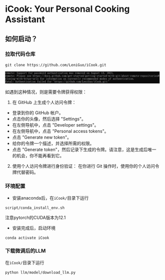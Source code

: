 # iCook: Your Personal Cooking Assistant

## 如何启动？

###  拉取代码仓库
```
git clone https://github.com/LeniGuo/iCook.git
```

![](./asset/需要令牌.png)

如遇到这种情况，则是需要令牌获得权限：
1. 在 GitHub 上生成个人访问令牌：
- 登录到你的 GitHub 帐户。
- 点击你的头像，然后选择 "Settings"。
- 在左侧导航中，点击 "Developer settings"。
- 在左侧导航中，点击 "Personal access tokens"。
- 点击 "Generate new token"。
- 给你的令牌一个描述，并选择所需的权限。
- 点击 "Generate token"，然后记录下生成的令牌。请注意，这是生成后唯一的机会，你不能再看到它。
2. 使用个人访问令牌进行身份验证： 在你进行 Git 操作时，使用你的个人访问令牌代替密码。


### 环境配置
- 安装anaconda后，在```iCook/```目录下运行

```
script/conda_install_env.sh
```
注意pytorch的CUDA版本为12.1

- 安装完成后，启动环境

```
conda activate iCook
```

### 下载微调后的LLM
在```iCook/```目录下运行
```
python llm/model/download_llm.py
```

